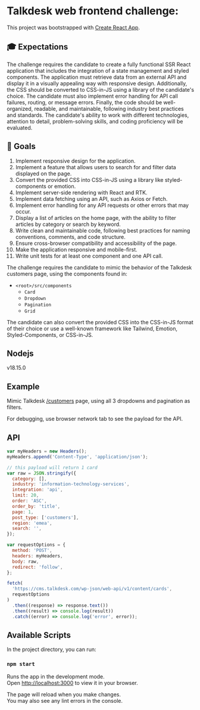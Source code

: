 # Talkdesk web frontend challenge:

This project was bootstrapped with [Create React App](https://github.com/facebook/create-react-app).

## 🎓 Expectations

The challenge requires the candidate to create a fully functional SSR React application that includes the integration of a state management and styled components. The application must retrieve data from an external API and display it in a visually appealing way with responsive design. Additionally, the CSS should be converted to CSS-in-JS using a library of the candidate's choice. The candidate must also implement error handling for API call failures, routing, or message errors. Finally, the code should be well-organized, readable, and maintainable, following industry best practices and standards. The candidate's ability to work with different technologies, attention to detail, problem-solving skills, and coding proficiency will be evaluated.

## 🥅 Goals

1. Implement responsive design for the application.
2. Implement a feature that allows users to search for and filter data displayed on the page.
3. Convert the provided CSS into CSS-in-JS using a library like styled-components or emotion.
4. Implement server-side rendering with React and RTK.
5. Implement data fetching using an API, such as Axios or Fetch.
6. Implement error handling for any API requests or other errors that may occur.
7. Display a list of articles on the home page, with the ability to filter articles by category or search by keyword.
8. Write clean and maintainable code, following best practices for naming conventions, comments, and code structure.
9. Ensure cross-browser compatibility and accessibility of the page.
10. Make the application responsive and mobile-first.
11. Write unit tests for at least one component and one API call.

The challenge requires the candidate to mimic the behavior of the Talkdesk customers page, using the components found in:

- `<root>/src/components`
  - `Card`
  - `Dropdown`
  - `Pagination`
  - `Grid`

The candidate can also convert the provided CSS into the CSS-in-JS format of their choice or use a well-known framework like Tailwind, Emotion, Styled-Components, or CSS-in-JS.

## Nodejs

v18.15.0

## Example

Mimic Talkdesk [/customers](https://www.talkdesk.com/customers) page, using all 3 dropdowns and pagination as filters.

For debugging, use browser network tab to see the payload for the API.

## API

```javascript
var myHeaders = new Headers();
myHeaders.append('Content-Type', 'application/json');

// this payload will return 1 card
var raw = JSON.stringify({
  category: [],
  industry: 'information-technology-services',
  integration: 'api',
  limit: 20,
  order: 'ASC',
  order_by: 'title',
  page: 1,
  post_type: ['customers'],
  region: 'emea',
  search: '',
});

var requestOptions = {
  method: 'POST',
  headers: myHeaders,
  body: raw,
  redirect: 'follow',
};

fetch(
  'https://cms.talkdesk.com/wp-json/web-api/v1/content/cards',
  requestOptions
)
  .then((response) => response.text())
  .then((result) => console.log(result))
  .catch((error) => console.log('error', error));
```

## Available Scripts

In the project directory, you can run:

### `npm start`

Runs the app in the development mode.\
Open [http://localhost:3000](http://localhost:3000) to view it in your browser.

The page will reload when you make changes.\
You may also see any lint errors in the console.
